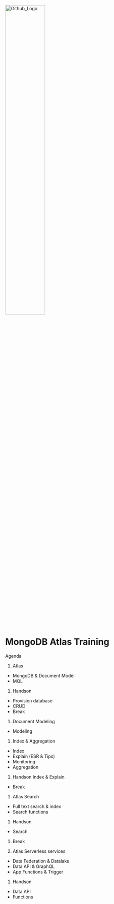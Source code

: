 <img src="https://companieslogo.com/img/orig/MDB_BIG-ad812c6c.png?t=1648915248" width="50%" title="Github_Logo"/> <br>

# MongoDB Atlas Training

Agenda

1. Atlas
- MongoDB & Document Model
- MQL
 
1. Handson
- Provision database
- CRUD
 
- Break

1. Document Modeling
- Modeling
  
1.  Index & Aggregation
- Index
- Explain (ESR & Tips)
- Monitoring
- Aggregation
 
1. Handson
Index & Explain

- Break

1. Atlas Search
- Full text search & index
- Search functions
 
1. Handson
- Search
 
1. Break

1. Atlas Serverless services
- Data Federation & Datalake
- Data API & GraphQL
- App Functions & Trigger
 
1. Handson
- Data API
- Functions